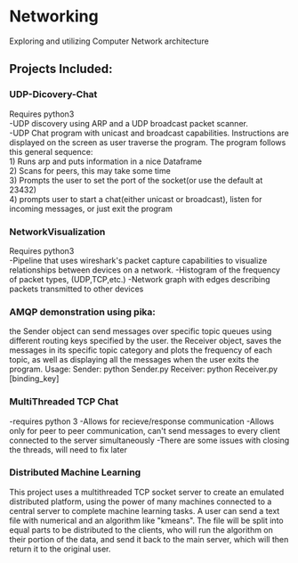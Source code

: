 # Networking
Exploring and utilizing Computer Network architecture 
<br/>
## Projects Included:

### UDP-Dicovery-Chat
Requires python3 <br>
-UDP discovery using ARP and a UDP broadcast packet scanner. <br/>
-UDP Chat program with unicast and broadcast capabilities. Instructions are displayed on the screen as user traverse the program. The program follows this general sequence: <br/>
    1) Runs arp and puts information in a nice Dataframe <br/>
    2) Scans for peers, this may take some time <br/>
    3) Prompts the user to set the port of the socket(or use the default at 23432) <br/>
    4) prompts user to start a chat(either unicast or broadcast), listen for incoming messages, or just exit the program <br/>

### NetworkVisualization
Requires python3 <br/>
-Pipeline that uses wireshark's packet capture capabilities to visualize relationships between devices on a network.
-Histogram of the frequency of packet types, (UDP,TCP,etc.)
-Network graph with edges describing packets transmitted to other devices

### AMQP demonstration using pika: 
  the Sender object can send messages over specific topic queues using different routing keys specified by the user. 
  the Receiver object, saves the messages in its specific topic category and plots the frequency of each topic, as well as displaying all the messages when the user exits the program.
  Usage: 
  Sender: python Sender.py 
  Receiver: python Receiver.py [binding_key] 

### MultiThreaded TCP Chat
-requires python 3 
-Allows for recieve/response communication 
-Allows only for peer to peer communication, can't send messages to every client connected to the server simultaneously 
-There are some issues with closing the threads, will need to fix later

### Distributed Machine Learning
  This project uses a multithreaded TCP socket server to create an emulated distributed platform, using the power of many machines connected to a central server to complete machine learning tasks. A user can send a text file with numerical and an algorithm like "kmeans". The file will be split into equal parts to be distributed to the clients, who will run the algorithm on their portion of the data, and send it back to the main server, which will then return it to the original user.



